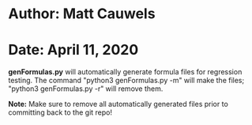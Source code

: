 # Author: Matt Cauwels
# Date: April 11, 2020

**genFormulas.py** will automatically generate formula files for regression testing. The command "python3 genFormulas.py -m" will make the files; "python3 genFormulas.py -r" will remove them.

**Note:** Make sure to remove all automatically generated files prior to committing back to the git repo!